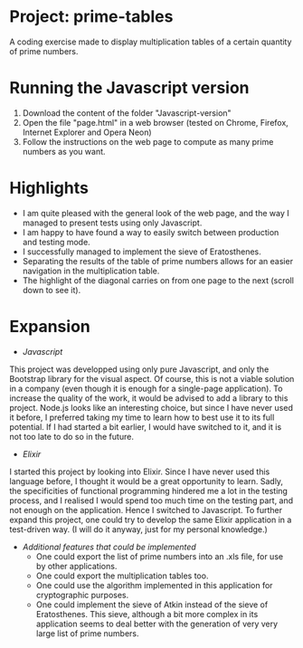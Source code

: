 # Project: prime-tables
  A coding exercise made to display multiplication tables of a certain quantity of prime numbers.


# Running the Javascript version
  1.  Download the content of the folder "Javascript-version"
  2.  Open the file "page.html" in a web browser (tested on Chrome, Firefox, Internet Explorer and Opera Neon)
  3.  Follow the instructions on the web page to compute as many prime numbers as you want.
 
 
# Highlights
  * I am quite pleased with the general look of the web page, and the way I managed to present tests using only Javascript.
  * I am happy to have found a way to easily switch between production and testing mode.
  * I successfully managed to implement the sieve of Eratosthenes.
  * Separating the results of the table of prime numbers allows for an easier navigation in the multiplication table.
  * The highlight of the diagonal carries on from one page to the next (scroll down to see it).


# Expansion
  * *Javascript*

This project was developped using only pure Javascript, and only the Bootstrap library for the visual aspect. Of course, this is not a viable solution in a company (even though it is enough for a single-page application).
To increase the quality of the work, it would be advised to add a library to this project. Node.js looks like an interesting choice, but since I have never used it before, I preferred taking my time to learn how to best use it to its full potential. If I had started a bit earlier, I would have switched to it, and it is not too late to do so in the future.
  
  * *Elixir*

I started this project by looking into Elixir. Since I have never used this language before, I thought it would be a great opportunity to learn. Sadly, the specificities of functional programming hindered me a lot in the testing process, and I realised I would spend too much time on the testing part, and not enough on the application. Hence I switched to Javascript.
To further expand this project, one could try to  develop the same Elixir application in a test-driven way. (I will do it anyway, just for my personal knowledge.)
  
  * *Additional features that could be implemented*
    * One could export the list of prime numbers into an .xls file, for use by other applications.
    * One could export the multiplication tables too.
    * One could use the algorithm implemented in this application for cryptographic purposes.
    * One could implement the sieve of Atkin instead of the sieve of Eratosthenes. This sieve, although a bit more complex in its application seems to deal better with the generation of very very large list of prime numbers.
